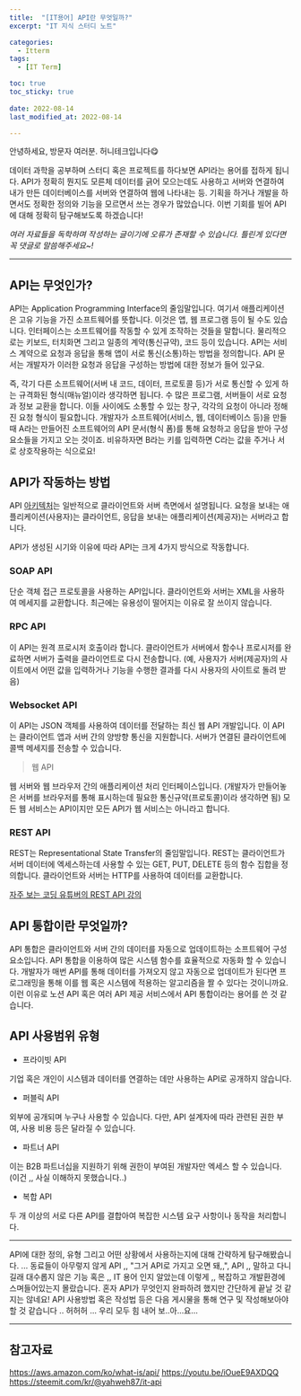 ```yaml
---
title:  "[IT용어] API란 무엇일까?" 
excerpt: "IT 지식 스터디 노트"

categories:
  - Itterm
tags:
  - [IT Term]

toc: true
toc_sticky: true
 
date: 2022-08-14
last_modified_at: 2022-08-14

---
```


안녕하세요, 방문자 여러분. 허니테크입니다😋 

데이터 과학을 공부하며 스터디 혹은 프로젝트를 하다보면 API라는 용어를 접하게 됩니다. API가 정확히 뭔지도 모른체 데이터를 긁어 모으는데도 사용하고 서버와 연결하여 내가 만든 데이터베이스를 서버와 연결하여 웹에 나타내는 등. 기획을 하거나 개발을 하면서도 정확한 정의와 기능을 모르면서 쓰는 경우가 많았습니다. 이번 기회를 빌어 API에 대해 정확히 탐구해보도록 하겠습니다! 

*여러 자료들을 독학하며 작성하는 글이기에 오류가 존재할 수 있습니다. 틀린게 있다면 꼭 댓글로 말씀해주세요~!*

----

## API는 무엇인가?

API는 Application Programming Interface의 줄임말입니다. 여기서 애플리케이션은 고유 기능을 가진 소프트웨어를 뜻합니다. 이것은 앱, 웹 프로그램 등이 될 수도 있습니다. 인터페이스는 소프트웨어를 작동할 수 있게 조작하는 것들을 말합니다. 물리적으로는 키보드, 터치화면 그리고 일종의 계약(통신규약), 코드 등이 있습니다. API는 서비스 계약으로 요청과 응답을 통해 앱이 서로 통신(소통)하는 방법을 정의합니다. API 문서는 개발자가 이러한 요청과 응답을 구성하는 방법에 대한 정보가 들어 있구요. 

즉, 각기 다른 소프트웨어(서버 내 코드, 데이터, 프로토콜 등)가 서로 통신할 수 있게 하는 규격화된 형식(매뉴얼)이라 생각하면 됩니다. 수 많은 프로그램, 서버들이 서로 요청과 정보 교환을 합니다. 이들 사이에도 소통할 수 있는 창구, 각각의 요청이 아니라 정해진 요청 형식이 필요합니다. 개발자가 소프트웨어(서비스, 웹, 데이터베이스 등)을 만들 때 A라는 만들어진 소프트웨어의 API 문서(형식 폼)를 통해 요청하고 응답을 받아 구성요소들을 가지고 오는 것이죠. 비유하자면 B라는 키를 입력하면 C라는 값을 주거나 서로 상호작용하는 식으로요!

## API가 작동하는 방법

API [아키텍처](https://tuhbm.github.io/2019/04/24/architecture/)는 일반적으로 클라이언트와 서버 측면에서 설명됩니다. 요청을 보내는 애플리케이션(사용자)는 클라이언트, 응답을 보내는 애플리케이션(제공자)는 서버라고 합니다. 

API가 생성된 시기와 이유에 따라 API는 크게 4가지 방식으로 작동합니다. 

### SOAP API

단순 객체 접근 프로토콜을 사용하는 API입니다. 클라이언트와 서버는 XML을 사용하여 메세지를 교환합니다. 최근에는 유용성이 떨어지는 이유로 잘 쓰이지 않습니다. 

### RPC API

이 API는 원격 프로시저 호출이라 합니다. 클라이언트가 서버에서 함수나 프로시저를 완료하면 서버가 출력을 클라이언트로 다시 전송합니다. (예, 사용자가 서버(제공자)의 사이트에서 어떤 값을 입력하거나 기능을 수행한 결과를 다시 사용자의 사이트로 돌려 받음) 

### Websocket API

이 API는 JSON 객체를 사용하여 데이터를 전달하는 최신 웹 API 개발입니다. 이 API는 클라이언트 앱과 서버 간의 양방향 통신을 지원합니다. 서버가 연결된 클라이언트에 콜백 메세지를 전송할 수 있습니다. 

> 웹 API

웹 서버와 웹 브라우저 간의 애플리케이션 처리 인터페이스입니다. (개발자가 만들어놓은 서버를 브라우저를 통해 표시하는데 필요한 통신규약(프로토콜)이라 생각하면 됨) 모든 웹 서비스는 API이지만 모든 API가 웹 서비스는 아니라고 합니다. 

### REST API

REST는 Representational State Transfer의 줄임말입니다. REST는 클라이언트가 서버 데이터에 엑세스하는데 사용할 수 있는 GET, PUT, DELETE 등의 함수 집합을 정의합니다. 클라이언트와 서버는 HTTP를 사용하여 데이터를 교환합니다. 

[자주 보는 코딩 유튜버의 REST API 강의](https://youtu.be/iOueE9AXDQQ)

## API 통합이란 무엇일까?

API 통합은 클라이언트와 서버 간의 데이터를 자동으로 업데이트하는 소프트웨어 구성 요소입니다. API 통합을 이용하여 많은 시스템 함수를 효율적으로 자동화 할 수 있습니다. 개발자가 매번 API를 통해 데이터를 가져오지 않고 자동으로 업데이트가 된다면 프로그래밍을 통해 이를 웹 혹은 시스템에 적용하는 알고리즘을 짤 수 있다는 것이니까요. 이런 이유로 노션 API 혹은 여러 API 제공 서비스에서 API 통합이라는 용어를 쓴 것 같습니다. 

## API 사용범위 유형

- 프라이빗 API 

기업 혹은 개인이 시스템과 데이터를 연결하는 데만 사용하는 API로 공개하지 않습니다. 

- 퍼블릭 API 

외부에 공개되며 누구나 사용할 수 있습니다. 다만, API 설계자에 따라 관련된 권한 부여, 사용 비용 등은 달라질 수 있습니다. 

- 파트너 API

이는 B2B 파트너십을 지원하기 위해 권한이 부여된 개발자만 엑세스 할 수 있습니다. (이건 ,, 사실 이해하지 못했습니다..)

- 복합 API 

두 개 이상의 서로 다른 API를 결합아여 복잡한 시스템 요구 사항이나 동작을 처리합니다. 

-----

API에 대한 정의, 유형 그리고 어떤 상황에서 사용하는지에 대해 간략하게 탐구해봤습니다. ... 동료들이 아무렇지 않게 API ,, "그거 API로 가지고 오면 돼,,", API ,, 말하고 다니길래 대수롭지 않은 기능 혹은 ,, IT 용어 인지 알았는데 이렇게 ,, 복잡하고 개발환경에 스며들어있는지 몰랐습니다. 혼자 API가 무엇인지 완파하려 했지만 간단하게 끝날 것 같지는 않네요! API 사용방법 혹은 작성법 등은 다음 게시물을 통해 연구 및 작성해보아야 할 것 같습니다 .. 허허허 ... 우리 모두 힘 내어 보..아...요... 

-----

## 참고자료 

https://aws.amazon.com/ko/what-is/api/
https://youtu.be/iOueE9AXDQQ
https://steemit.com/kr/@yahweh87/it-api